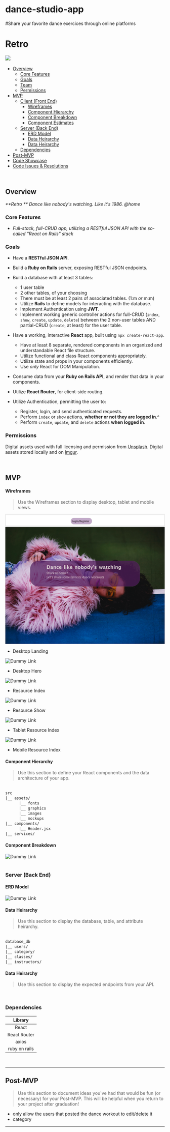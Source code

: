 # dance-studio-app

#Share your favorite dance exercices through online platforms

# Retro

![](https://media.giphy.com/media/T0dcCGcNjVt16/giphy.gif)

- [Overview](#Overview)
  - [Core Features](#Core-Features)
  - [Goals](#Goals)
  - [Team](#Team)
  - [Permissions](#Permissions)
- [MVP](#MVP)
  - [Client (Front End)](#Client-Front-End)
    - [Wireframes](#Wireframes)
    - [Component Hierarchy](#Component-Hierarchy)
    - [Component Breakdown](#Component-Breakdown)
    - [Component Estimates](#Component-Estimates)
  - [Server (Back End)](#Server-Back-End)
    - [ERD Model](#ERD-Model)
    - [Data Heirarchy](#Data-Heirarchy)
    - [Data Heirarchy](#Data-Heirarchy-1)
  - [Dependencies](#Dependencies)
- [Post-MVP](#Post-MVP)
- [Code Showcase](#Code-Showcase)
- [Code Issues & Resolutions](#Code-Issues--Resolutions)

<br>

## Overview

_**Retro ** Dance like nobody's watching. Like it's 1986. @home_

### Core Features

- _Full-stack, full-CRUD app, utilizing a RESTful JSON API with the so-called "React on Rails" stack_

### Goals

- Have a **RESTful JSON API**.
- Build a **Ruby on Rails** server, exposing RESTful JSON endpoints.
- Build a database with at least 3 tables:

  - 1 user table
  - 2 other tables, of your choosing
  - There must be at least 2 pairs of associated tables. (1:m _or_ m:m)
  - Utilize **Rails** to define models for interacting with the database.
  - Implement Authentication using **JWT**.
  - Implement working generic controller actions for full-CRUD (`index`, `show`, `create`, `update`, `delete`) between the 2 non-user tables AND partial-CRUD (`create`, at least) for the user table.

- Have a working, interactive **React** app, built using `npx create-react-app`.
  - Have at least 8 separate, rendered components in an organized and understandable React file structure.
  - Utilize functional and class React components appropriately.
  - Utilize state and props in your components efficiently.
  - Use _only_ React for DOM Manipulation.
- Consume data from your **Ruby on Rails API**, and render that data in your components.
- Utilize **React Router**, for client-side routing.
- Utilize Authentication, permitting the user to:
  - Register, login, and send authenticated requests.
  - Perform `index` or `show` actions, **whether or not they are logged in**.^
  - Perform `create`, `update`, and `delete` actions **when logged in**.

### Permissions

Digital assets used with full licensing and permission from [Unsplash](). Digital assets stored locally and on [Imgur]().

<br>

## MVP

#### Wireframes

> Use the Wireframes section to display desktop, tablet and mobile views.

<img src="./landing.png" align="center" height="auto" width="600" >

- Desktop Landing

![Dummy Link](url)

- Desktop Hero

![Dummy Link](url)

- Resource Index

![Dummy Link](url)

- Resource Show

![Dummy Link](url)

- Tablet Resource Index

![Dummy Link](url)

- Mobile Resource Index

#### Component Hierarchy

> Use this section to define your React components and the data architecture of your app.

```structure

src
|__ assets/
      |__ fonts
      |__ graphics
      |__ images
      |__ mockups
|__ components/
      |__ Header.jsx
|__ services/

```

#### Component Breakdown

![Dummy Link](https://i.imgur.com/iffMhUh.png)

#

### Server (Back End)

#### ERD Model

![Dummy Link](https://i.imgur.com/RkpGHb9.png)

#### Data Heirarchy

> Use this section to display the database, table, and attribute heirarchy.

```structure

database_db
|__ users/
|__ category/
|__ classes/
|__ instructors/

```

#### Data Heirarchy

> Use this section to display the expected endpoints from your API.

<br>

### Dependencies

|    Library    |
| :-----------: |
|     React     |
| React Router  |
|     axios     |
| ruby on rails |

<br>

---

## Post-MVP

> Use this section to document ideas you've had that would be fun (or necessary) for your Post-MVP. This will be helpful when you return to your project after graduation!

- only allow the users that posted the dance workout to edit/delete it
- category

---
